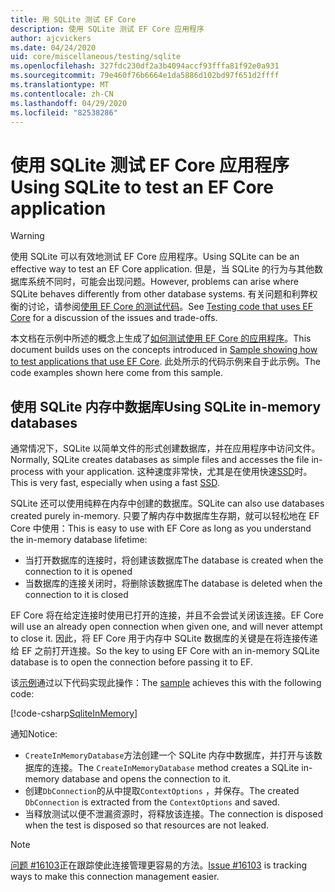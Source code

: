 ```yaml
---
title: 用 SQLite 测试 EF Core
description: 使用 SQLite 测试 EF Core 应用程序
author: ajcvickers
ms.date: 04/24/2020
uid: core/miscellaneous/testing/sqlite
ms.openlocfilehash: 327fdc230df2a3b4094accf93fffa81f92e0a931
ms.sourcegitcommit: 79e460f76b6664e1da5886d102bd97f651d2ffff
ms.translationtype: MT
ms.contentlocale: zh-CN
ms.lasthandoff: 04/29/2020
ms.locfileid: "82538286"
---
```

# <a name="using-sqlite-to-test-an-ef-core-application"></a><span data-ttu-id="b466c-103">使用 SQLite 测试 EF Core 应用程序</span><span class="sxs-lookup"><span data-stu-id="b466c-103">Using SQLite to test an EF Core application</span></span>

> [!WARNING]
> <span data-ttu-id="b466c-104">使用 SQLite 可以有效地测试 EF Core 应用程序。</span><span class="sxs-lookup"><span data-stu-id="b466c-104">Using SQLite can be an effective way to test an EF Core application.</span></span>
> <span data-ttu-id="b466c-105">但是，当 SQLite 的行为与其他数据库系统不同时，可能会出现问题。</span><span class="sxs-lookup"><span data-stu-id="b466c-105">However, problems can arise where SQLite behaves differently from other database systems.</span></span> <span data-ttu-id="b466c-106">有关问题和利弊权衡的讨论，请参阅[使用 EF Core 的测试代码](xref:core/miscellaneous/testing/index)。</span><span class="sxs-lookup"><span data-stu-id="b466c-106">See [Testing code that uses EF Core](xref:core/miscellaneous/testing/index) for a discussion of the issues and trade-offs.</span></span>  

<span data-ttu-id="b466c-107">本文档在示例中所述的概念上生成了[如何测试使用 EF Core 的应用程序](xref:core/miscellaneous/testing/testing-sample)。</span><span class="sxs-lookup"><span data-stu-id="b466c-107">This document builds uses on the concepts introduced in [Sample showing how to test applications that use EF Core](xref:core/miscellaneous/testing/testing-sample).</span></span>
<span data-ttu-id="b466c-108">此处所示的代码示例来自于此示例。</span><span class="sxs-lookup"><span data-stu-id="b466c-108">The code examples shown here come from this sample.</span></span>

## <a name="using-sqlite-in-memory-databases"></a><span data-ttu-id="b466c-109">使用 SQLite 内存中数据库</span><span class="sxs-lookup"><span data-stu-id="b466c-109">Using SQLite in-memory databases</span></span>

<span data-ttu-id="b466c-110">通常情况下，SQLite 以简单文件的形式创建数据库，并在应用程序中访问文件。</span><span class="sxs-lookup"><span data-stu-id="b466c-110">Normally, SQLite creates databases as simple files and accesses the file in-process with your application.</span></span>
<span data-ttu-id="b466c-111">这种速度非常快，尤其是在使用快速[SSD](https://en.wikipedia.org/wiki/Solid-state_drive)时。</span><span class="sxs-lookup"><span data-stu-id="b466c-111">This is very fast, especially when using a fast [SSD](https://en.wikipedia.org/wiki/Solid-state_drive).</span></span> 

<span data-ttu-id="b466c-112">SQLite 还可以使用纯粹在内存中创建的数据库。</span><span class="sxs-lookup"><span data-stu-id="b466c-112">SQLite can also use databases created purely in-memory.</span></span>
<span data-ttu-id="b466c-113">只要了解内存中数据库生存期，就可以轻松地在 EF Core 中使用：</span><span class="sxs-lookup"><span data-stu-id="b466c-113">This is easy to use with EF Core as long as you understand the in-memory database lifetime:</span></span>
* <span data-ttu-id="b466c-114">当打开数据库的连接时，将创建该数据库</span><span class="sxs-lookup"><span data-stu-id="b466c-114">The database is created when the connection to it is opened</span></span>
* <span data-ttu-id="b466c-115">当数据库的连接关闭时，将删除该数据库</span><span class="sxs-lookup"><span data-stu-id="b466c-115">The database is deleted when the connection to it is closed</span></span>

<span data-ttu-id="b466c-116">EF Core 将在给定连接时使用已打开的连接，并且不会尝试关闭该连接。</span><span class="sxs-lookup"><span data-stu-id="b466c-116">EF Core will use an already open connection when given one, and will never attempt to close it.</span></span>
<span data-ttu-id="b466c-117">因此，将 EF Core 用于内存中 SQLite 数据库的关键是在将连接传递给 EF 之前打开连接。</span><span class="sxs-lookup"><span data-stu-id="b466c-117">So the key to using EF Core with an in-memory SQLite database is to open the connection before passing it to EF.</span></span>  

<span data-ttu-id="b466c-118">该[示例](xref:core/miscellaneous/testing/testing-sample)通过以下代码实现此操作：</span><span class="sxs-lookup"><span data-stu-id="b466c-118">The [sample](xref:core/miscellaneous/testing/testing-sample) achieves this with the following code:</span></span>

[!code-csharp[SqliteInMemory](../../../../samples/core/Miscellaneous/Testing/ItemsWebApi/Tests/SqliteInMemoryItemsControllerTest.cs?name=SqliteInMemory)]

<span data-ttu-id="b466c-119">通知</span><span class="sxs-lookup"><span data-stu-id="b466c-119">Notice:</span></span>
* <span data-ttu-id="b466c-120">`CreateInMemoryDatabase`方法创建一个 SQLite 内存中数据库，并打开与该数据库的连接。</span><span class="sxs-lookup"><span data-stu-id="b466c-120">The `CreateInMemoryDatabase` method creates a SQLite in-memory database and opens the connection to it.</span></span>
* <span data-ttu-id="b466c-121">创建`DbConnection`的从中提取`ContextOptions` ，并保存。</span><span class="sxs-lookup"><span data-stu-id="b466c-121">The created `DbConnection` is extracted from the `ContextOptions` and saved.</span></span>
* <span data-ttu-id="b466c-122">当释放测试以便不泄漏资源时，将释放该连接。</span><span class="sxs-lookup"><span data-stu-id="b466c-122">The connection is disposed when the test is disposed so that resources are not leaked.</span></span> 

> [!NOTE]
> <span data-ttu-id="b466c-123">[问题 #16103](https://github.com/dotnet/efcore/issues/16103)正在跟踪使此连接管理更容易的方法。</span><span class="sxs-lookup"><span data-stu-id="b466c-123">[Issue #16103](https://github.com/dotnet/efcore/issues/16103) is tracking ways to make this connection management easier.</span></span> 
